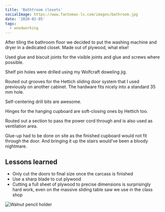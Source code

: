 ```yaml
---
title: 'Bathtroom closets'
socialImage: https://www.fantomas-ls.com/images/bathroom.jpg
date: '2020-02-05'
tags:
  - woodworking
---
```


After tiling the bathroom floor we decided to put the washing machine and dryer in a dedicated closet. Made out of plywood, what else!

Used glue and biscuit joints for the visible joints and glue and screws where possible.

Shelf pin holes were drilled using my Wolfcraft doweling jig.

Routed out grooves for the Hettich sliding door system that I used previously on another cabinet. The hardware fits nicely into a standard 35 mm hole.

Self-centering drill bits are awesome.

Hinges for the hanging cupboard are soft-closing ones by Hettich too.

Routed out a section to pass the power cord through and is also used as ventilation area.

Glue-up had to be done on site as the finished cupboard would not fit through the door. And bringing it up the stairs would've been a bloody nightmare.

## Lessons learned
- Only cut the doors to final size once the carcass is finished
- Use a sharp blade to cut plywood
- Cutting a full sheet of plywood to precise dimensions is surprisingly hard work, even on the massive sliding table saw we use in the class shop


![Walnut pencil holder](/images/walnut-pencil-holder1.jpg)

